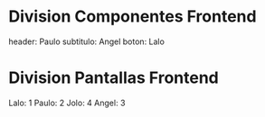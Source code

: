 # Division Componentes Frontend
header: Paulo
subtitulo: Angel
boton: Lalo

# Division Pantallas Frontend
Lalo: 1
Paulo: 2
Jolo: 4
Angel: 3
